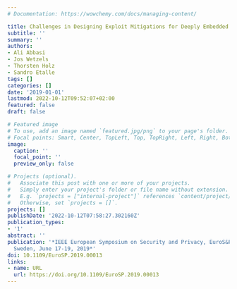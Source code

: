 ```yaml
---
# Documentation: https://wowchemy.com/docs/managing-content/

title: Challenges in Designing Exploit Mitigations for Deeply Embedded Systems
subtitle: ''
summary: ''
authors:
- Ali Abbasi
- Jos Wetzels
- Thorsten Holz
- Sandro Etalle
tags: []
categories: []
date: '2019-01-01'
lastmod: 2022-10-12T09:52:07+02:00
featured: false
draft: false

# Featured image
# To use, add an image named `featured.jpg/png` to your page's folder.
# Focal points: Smart, Center, TopLeft, Top, TopRight, Left, Right, BottomLeft, Bottom, BottomRight.
image:
  caption: ''
  focal_point: ''
  preview_only: false

# Projects (optional).
#   Associate this post with one or more of your projects.
#   Simply enter your project's folder or file name without extension.
#   E.g. `projects = ["internal-project"]` references `content/project/deep-learning/index.md`.
#   Otherwise, set `projects = []`.
projects: []
publishDate: '2022-10-12T07:58:27.302160Z'
publication_types:
- '1'
abstract: ''
publication: '*IEEE European Symposium on Security and Privacy, EuroS&P 2019, Stockholm,
  Sweden, June 17-19, 2019*'
doi: 10.1109/EuroSP.2019.00013
links:
- name: URL
  url: https://doi.org/10.1109/EuroSP.2019.00013
---
```

